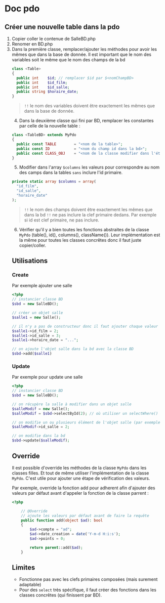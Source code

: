 # Doc pdo

## Créer une nouvelle table dans la pdo

1. Copier coller le contenue de SalleBD.php
2. Renomer en <table>BD.php
3. Dans la première classe, remplacer/ajouter les méthodes pour avoir les mêmes que dans la base de donnée. Il est important que le nom des variables soit le même que le nom des champs de la bd

```php
class <Table>
{
  public int    $id; // remplacer $id par $<nomChampBD>
  public int    $id_film;
  public int    $id_salle;
  public string $horaire_date;
}
```
> `!!` le nom des variables doivent être exactement les mêmes que dans la base de donnée.
 
4. Dans la deuxième classe qui fini par BD, remplacer les constantes par celle de la nouvelle table :

```php
class <TableBD> extends MyPdo
{
  public const TABLE        = "<nom de la table>"; 
  public const ID           = "<nom du champ id dans la bd>";
  public const CLASS_OBJ    = "<nom de la classe modifier dans l'étape 3>";
}
```

5. Modifier dans l'array `$columns` les valeurs pour correspondre au nom des camps dans la tables `sans` inclure l'id primaire.

```php
private static array $columns = array(
  "id_film",
  "id_salle",
  "horaire_date"
);

```
> `!!` le nom des champs doivent être exactement les mêmes que dans la bd
> `!!` ne pas inclure la clef primaire dedans. Par exemple si id est clef primaire, ne pas inclure.

6. Vérifier qu'il y a bien toutes les fonctions abstraites de la classe `MyPdo` (table(), id(), columns(), className()). Leur implémentation est la même pour toutes les classes concrêtes donc il faut juste copier/coller.


## Utilisations

### Create

Par exemple ajouter une salle
```php
<?php
// instancier classe BD
$sbd = new SalleBD();

// créer un objet salle 
$salle1 = new Salle();

// il n'y a pas de constructeur donc il faut ajouter chaque valeur après
$salle1->id_film = 2;
$salle1->id_salle = 3;
$salle1->horaire_date = "...";

// on ajoute l'objet salle dans la bd avec la classe BD
$sbd->add($salle1)
```
### Update

Par exemple pour update une salle

```php
<?php
// instancier classe BD
$sbd = new SalleBD();

// on récupère la salle à modifier dans un objet salle
$salleModif = new Salle();
$salleModif = $sbd->selectById(2); // où utiliser un selectWhere()

// on modifie un ou plusieurs élément de l'objet salle (par exemple l'id cine)
$salleModif->id_salle = 2;

// on modifie dans la bd
$sbd->update($salleModif);
```

## Override

Il est possible d'override les méthodes de la classe `MyPdo` dans les classes filles. Et tout de même utiliser l'implémentation de la classe `MyPdo`.
C'est utile pour ajouter une étape de vérification des valeurs.

Par exemple, override la fonction add pour adherent afin d'ajouter des valeurs par défaut avant d'appeler la fonction de la classe parrent :

```php
<?php

    // @Override
    // ajoute les valeurs par défaut avant de faire la requête
    public function add(object $ad): bool
    {
        $ad->compte = "ad";
        $ad->date_creation = date('Y-m-d H:i:s');
        $ad->points = 0;

        return parent::add($ad);
    }
``` 

## Limites

- Fonctionne pas avec les clefs primaires composées (mais surement adaptable)
- Pour des `select` très spécifique, il faut créer des fonctions dans les classes concrêtes (qui finissent par BD).
